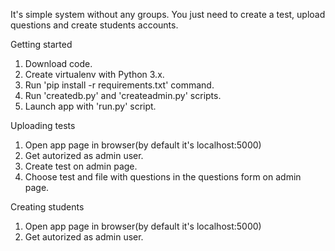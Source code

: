 It's simple system without any groups. You just need to create a test, upload questions and create students accounts.

Getting started

1. Download code.
2. Create virtualenv with Python 3.x.
3. Run 'pip install -r requirements.txt' command.
4. Run 'createdb.py' and 'createadmin.py' scripts.
5. Launch app with 'run.py' script.

Uploading tests

1. Open app page in browser(by default it's localhost:5000)
2. Get autorized as admin user.
3. Create test on admin page.
4. Choose test and file with questions in the questions form on admin page.

Creating students

1. Open app page in browser(by default it's localhost:5000)
2. Get autorized as admin user.
